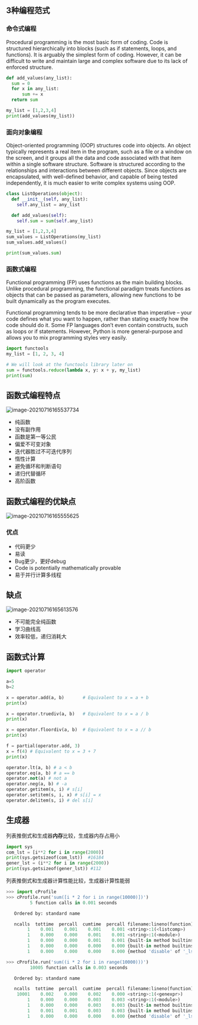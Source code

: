 ## 3种编程范式

### 命令式编程

Procedural programming is the most basic form of coding. Code is structured hierarchically into blocks (such as if statements, loops, and functions). It is arguably the simplest form of coding. However, it can be difficult to write and maintain large and complex software due to its lack of enforced structure.

```python
def add_values(any_list):
  sum = 0
  for x in any_list:
      sum += x
  return sum

my_list = [1,2,3,4]
print(add_values(my_list))
```

### 面向对象编程

Object-oriented programming (OOP) structures code into objects. An object typically represents a real item in the program, such as a file or a window on the screen, and it groups all the data and code associated with that item within a single software structure. Software is structured according to the relationships and interactions between different objects. Since objects are encapsulated, with well-defined behavior, and capable of being tested independently, it is much easier to write complex systems using OOP.

```python
class ListOperations(object):
  def __init__(self, any_list):
    self.any_list = any_list

  def add_values(self):
    self.sum = sum(self.any_list)

my_list = [1,2,3,4]
sum_values = ListOperations(my_list)
sum_values.add_values()

print(sum_values.sum)
```

### 函数式编程

Functional programming (FP) uses functions as the main building blocks. Unlike procedural programming, the functional paradigm treats functions as objects that can be passed as parameters, allowing new functions to be built dynamically as the program executes.

Functional programming tends to be more declarative than imperative – your code defines what you want to happen, rather than stating exactly how the code should do it. Some FP languages don’t even contain constructs, such as loops or if statements. However, Python is more general-purpose and allows you to mix programming styles very easily.

```python
import functools
my_list = [1, 2, 3, 4]

# We will look at the functools library later on
sum = functools.reduce(lambda x, y: x + y, my_list)
print(sum)
```

## 函数式编程特点

![image-20210716165537734](https://typora-1300715298.cos.ap-shanghai.myqcloud.com/uPic/image-20210716165537734.png)

- 纯函数
- 没有副作用
- 函数是第一等公民
- 偏爱不可变对象
- 迭代器胜过不可迭代序列
- 惰性计算
- 避免循环和判断语句
- 递归代替循环
- 高阶函数

## 函数式编程的优缺点

![image-20210716165555625](https://typora-1300715298.cos.ap-shanghai.myqcloud.com/uPic/image-20210716165555625.png)

### 优点

- 代码更少
- 易读
- Bug更少，更好debug
- Code is potentially mathematically provable
- 易于并行计算多线程

## 缺点

![image-20210716165613576](https://typora-1300715298.cos.ap-shanghai.myqcloud.com/uPic/image-20210716165613576.png)

- 不可能完全纯函数
- 学习曲线高
- 效率较低，递归消耗大

## 函数式计算

```python
import operator

a=5
b=2

x = operator.add(a, b)       # Equivalent to x = a + b
print(x)

x = operator.truediv(a, b)   # Equivalent to x = a / b 
print(x)

x = operator.floordiv(a, b)  # Equivalent to x = a // b
print(x)

f = partial(operator.add, 3) 
x = f(4) # Equivalent to x = 3 + 7 
print(x)

operator.lt(a, b) # a < b 
operator.eq(a, b) # a == b 
operator.not(a) # not a 
operator.neg(a, b) # -a 
operator.getitem(s, i) # s[i] 
operator.setitem(s, i, x) # s[i] = x 
operator.delitem(s, i) # del s[i]
```

## 生成器

列表推倒式和生成器**内存**比较，生成器内存占用小

```python
import sys
com_lst = [i**2 for i in range(2000)]
print(sys.getsizeof(com_lst))  #16184
gener_lst = (i**2 for i in range(2000))
print(sys.getsizeof(gener_lst)) #112
```

列表推倒式和生成器计算性能比较，生成器计算性能弱

```python
>>> import cProfile
>>> cProfile.run('sum([i * 2 for i in range(10000)])')
         5 function calls in 0.001 seconds

   Ordered by: standard name

   ncalls  tottime  percall  cumtime  percall filename:lineno(function)
        1    0.001    0.001    0.001    0.001 <string>:1(<listcomp>)
        1    0.000    0.000    0.001    0.001 <string>:1(<module>)
        1    0.000    0.000    0.001    0.001 {built-in method builtins.exec}
        1    0.000    0.000    0.000    0.000 {built-in method builtins.sum}
        1    0.000    0.000    0.000    0.000 {method 'disable' of '_lsprof.Profiler' objects}

>>> cProfile.run('sum((i * 2 for i in range(10000)))')
         10005 function calls in 0.003 seconds

   Ordered by: standard name

   ncalls  tottime  percall  cumtime  percall filename:lineno(function)
    10001    0.002    0.000    0.002    0.000 <string>:1(<genexpr>)
        1    0.000    0.000    0.003    0.003 <string>:1(<module>)
        1    0.000    0.000    0.003    0.003 {built-in method builtins.exec}
        1    0.001    0.001    0.003    0.003 {built-in method builtins.sum}
        1    0.000    0.000    0.000    0.000 {method 'disable' of '_lsprof.Profiler' objects}
```

